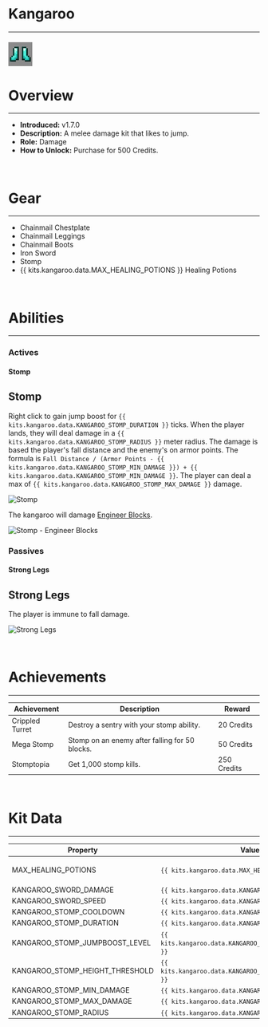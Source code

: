 # Kangaroo

***

#### ![kangaroo-icon](../assets/icons/kangaroo-icon.jpg)

# Overview
***
- **Introduced:** v1.7.0
- **Description:** A melee damage kit that likes to jump.
- **Role:** Damage
- **How to Unlock:** Purchase for 500 Credits.

<br />  

# Gear
***
- Chainmail Chestplate
- Chainmail Leggings
- Chainmail Boots
- Iron Sword
- Stomp
- {{ kits.kangaroo.data.MAX_HEALING_POTIONS }} Healing Potions

<br />  

# Abilities
***
### Actives
<!-- tabs:start -->
#### **Stomp**
## Stomp
Right click to gain jump boost for `{{ kits.kangaroo.data.KANGAROO_STOMP_DURATION }}` ticks. When the player lands, they will deal damage in a `{{ kits.kangaroo.data.KANGAROO_STOMP_RADIUS }}` meter radius. The damage is based the player's fall distance and the enemy's on armor points. The formula is `Fall Distance / (Armor Points - {{ kits.kangaroo.data.KANGAROO_STOMP_MIN_DAMAGE }}) + {{ kits.kangaroo.data.KANGAROO_STOMP_MIN_DAMAGE }}`. The player can deal a max of `{{ kits.kangaroo.data.KANGAROO_STOMP_MAX_DAMAGE }}` damage.

![Stomp](../assets/kits/kangaroo/Kangaroo%20-%20Stomp.gif)

The kangaroo will damage [Engineer Blocks](Engineer#sentries).

![Stomp - Engineer Blocks](../assets/kits/kangaroo/Kangaroo%20-%20Stomp%20Engineer%20Blocks.gif)

<!-- tabs:end -->

### Passives
<!-- tabs:start -->
#### **Strong Legs**
## Strong Legs
The player is immune to fall damage.

![Strong Legs](../assets/kits/kangaroo/Kangaaroo%20-%20Strong%20Legs.gif)

<!-- tabs:end -->
<br />

# Achievements
***

| Achievement | Description | Reward |
| ----------- | ----------- | ------ |
| Crippled Turret | Destroy a sentry with your stomp ability. | 20 Credits |
| Mega Stomp | Stomp on an enemy after falling for 50 blocks. | 50 Credits |
| Stomptopia | Get 1,000 stomp kills. | 250 Credits |

<br />  

# Kit Data
***

| Property | Value | Description |
|----------|-------|-------------|
| MAX_HEALING_POTIONS | `{{ kits.kangaroo.data.MAX_HEALING_POTIONS }}` | {{ kitDataSharedDescriptions.MAX_HEALING_POTIONS }} |
| KANGAROO_SWORD_DAMAGE | `{{ kits.kangaroo.data.KANGAROO_SWORD_DAMAGE }}` | The base damage of the sword. |
| KANGAROO_SWORD_SPEED | `{{ kits.kangaroo.data.KANGAROO_SWORD_SPEED }}` | The base speed of the sword. |
| KANGAROO_STOMP_COOLDOWN | `{{ kits.kangaroo.data.KANGAROO_STOMP_COOLDOWN }}` | The cooldown, in ticks, of the Stomp ability. |
| KANGAROO_STOMP_DURATION | `{{ kits.kangaroo.data.KANGAROO_STOMP_DURATION }}` | The duration, in ticks, of the Stomp ability. |
| KANGAROO_STOMP_JUMPBOOST_LEVEL | `{{ kits.kangaroo.data.KANGAROO_STOMP_JUMPBOOST_LEVEL }}` | The level of the jump boost effect. |
| KANGAROO_STOMP_HEIGHT_THRESHOLD | `{{ kits.kangaroo.data.KANGAROO_STOMP_HEIGHT_THRESHOLD }}` | The minimum fall distance required to deal Stomp damage. |
| KANGAROO_STOMP_MIN_DAMAGE | `{{ kits.kangaroo.data.KANGAROO_STOMP_MIN_DAMAGE }}` | The minimum damage the Stomp ability will deal. |
| KANGAROO_STOMP_MAX_DAMAGE | `{{ kits.kangaroo.data.KANGAROO_STOMP_MAX_DAMAGE }}` | The maximum damage the Stomp ability will deal. |
| KANGAROO_STOMP_RADIUS | `{{ kits.kangaroo.data.KANGAROO_STOMP_RADIUS }}` | The radius of the Stomp ability. |
